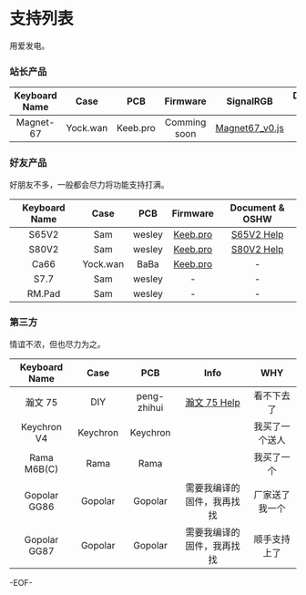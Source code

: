 # 支持列表

用爱发电。

### 站长产品

| Keyboard Name |   Case   |   PCB    |   Firmware   |                                  SignalRGB                                  |          Document & OSHW           |
| :-----------: | :------: | :------: | :----------: | :-------------------------------------------------------------------------: | :--------------------------------: |
|   Magnet-67   | Yock.wan | Keeb.pro | Comming soon | [Magnet67_v0.js](/SignalRGB/KeebPro_magnet67/KeebPro_SignalRGB_Magnet67.js) | [Magnet-67 Help](/kb/Magnet-67.md) |

### 好友产品

好朋友不多，一般都会尽力将功能支持打满。

| Keyboard Name |   Case   |  PCB   |                       Firmware                        |      Document & OSHW       |
| :-----------: | :------: | :----: | :---------------------------------------------------: | :------------------------: |
|     S65V2     |   Sam    | wesley | [Keeb.pro](https://github.com/KeebProStudio/firmware) | [S65V2 Help](/kb/s65v2.md) |
|     S80V2     |   Sam    | wesley | [Keeb.pro](https://github.com/KeebProStudio/firmware) | [S80V2 Help](/kb/s80v2.md) |
|     Ca66      | Yock.wan |  BaBa  | [Keeb.pro](https://github.com/KeebProStudio/firmware) |             -              |
|     S7.7      |   Sam    | wesley |                           -                           |             -              |
|    RM.Pad     |   Sam    | wesley |                           -                           |             -              |

### 第三方

情谊不浓，但也尽力为之。

| Keyboard Name |   Case   |     PCB     |                Info                 |      WHY       |
| :-----------: | :------: | :---------: | :---------------------------------: | :------------: |
|    瀚文 75    |   DIY    | peng-zhihui | [瀚文 75 Help](/kb/HelloWorld75.md) |   看不下去了   |
|  Keychron V4  | Keychron |  Keychron   |                                     | 我买了一个送人 |
|  Rama M6B(C)  |   Rama   |    Rama     |                                     |   我买了一个   |
| Gopolar GG86  | Gopolar  |   Gopolar   |     需要我编译的固件，我再找找      | 厂家送了我一个 |
| Gopolar GG87  | Gopolar  |   Gopolar   |     需要我编译的固件，我再找找      |  顺手支持上了  |

-EOF-
